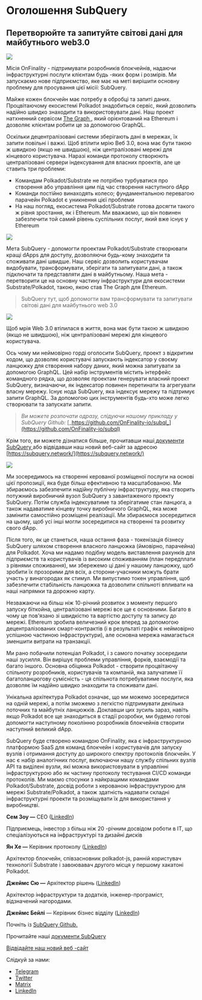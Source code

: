 # Оголошення SubQuery

## Перетворюйте та запитуйте світoвi дані  для майбутнього web3.0

![](https://miro.medium.com/max/1400/1*J5u22qNxndcuCrFJ1mfGqg.png)

Місія OnFinality - підтримувати розробників блокчейнів, надаючи інфраструктурні послуги клієнтам будь -яких форм і розмірів. Ми запускаємо нове підприємство, яке має на меті вирішити основну проблему для просування цієї місії: SubQuery.

Майже кожен блокчейн має потребу в обробці та запиті даних. Процвітаючому екосистемі Polkadot знадобиться сервіс, який дозволить надійно швидко знаходити та використовувати дані. Наш проект натхненний сервісом [ The Graph ](https://thegraph.com/), який орієнтований на Ethereum і дозволяє клієнтам робити це за допомогою GraphQL.

Оскільки децентралізовані системи зберігають дані в мережах, їх запити повільні і важкі. Щоб втілити мрію Веб 3.0, вона має бути такою ж швидкою (якщо не швидшою), ніж централізовані мережі для кінцевого користувача. Наразі команди протоколу створюють централізовані сервери індексування для власних проектів, але це ставить три проблеми:

-   Командам Polkadot/Substrate не потрібно турбуватися про створення або управління цим під час створення наступного dApp
-   Команди постійно винаходять колесо; фундаментальною перевагою парачейн Polkadot є уникнення цієї проблеми
-   На наш погляд, екосистема Polkadot/Substrate готова досягти такого ж рівня зростання, як і Ethereum. Ми вважаємо, що він повинен забезпечити той самий рівень суспільних послуг, який вже існує у Ethereum

![](https://miro.medium.com/max/1400/1*l4b4BXWkczVDaHyv30lLQQ.png)

Мета SubQuery - допомогти проектам Polkadot/Substrate створювати кращі dApps для доступу, дозволяючи будь-кому знаходити та споживати дані швидше. Наш сервіс дозволить користувачам видобувати, трансформувати, зберігати та запитувати дані, а також підключати та представляти дані в майбутньому. Наша мета - перетворити це на основну частину інфраструктури для екосистеми Substrate/Polkadot, такою, якою став The Graph для Ethereum.

> SubQuery тут, щоб допомогти вам трансформувати та запитувати світовi дані для майбутнього web 3.0

![](https://miro.medium.com/max/1000/1*IHstJG-hBwQzicLdWkGR5w.png)

Щоб мрія Web 3.0 втілилася в життя, вона має бути такою ж швидкою (якщо не швидшою), ніж централізовані мережі для кінцевого користувача.

Ось чому ми неймовірно горді оголосити SubQuery, проект з відкритим кодом, що дозволяє користувачі запускають індексатор у своєму ланцюжку для створення набору даних, який можна запитувати за допомогою GraphQL. Цей набір інструментів містить інтерфейс командного рядка, що дозволяє проектам генерувати власний проект SubQuery, визначаючи, як індексатор повинен перетинати та агрегувати власну мережу. Існує нода SubQuery, яка індексує мережу та підтримує запити GraphQL. За допомогою цих інструментів будь-хто може легко створювати та запускати запити.

> _Ви можете розпочати одразу, слідуючи нашому прикладу у SubQuery Github:_ [_https://github.com/OnFinality-io/subql_](https://github.com/OnFinality-io/subql)

Крім того, ви можете дізнатися більше, прочитавши наші[ документи SubQuery ](https://doc.subquery.network/) або відвідавши наш новий веб-сайт за адресою [https://subquery.network/](https://subquery.network/)

![](https://miro.medium.com/max/1000/1*3oA1Hvns1vrImTsmowO_Jw.png)

Ми зосередимось на створенні керованої розміщеної послуги на основі цієї пропозиції, яка буде більш ефективною та масштабованою. Ми збираємось забезпечити надійну публічну інфраструктуру, яка створить потужний виробничий вузол SubQuery з завантаженого проекту SubQuery. Потім служба індексуватиме та зберігатиме стан ланцюга, а також надаватиме кінцеву точку виробничого GraphQL, яка може замінити самостійно розміщені реалізації. Ми збираємося зосередитися на цьому, щоб усі інші могли зосередитися на створенні та розвитку свого dApp.

Після того, як це станеться, наша остання фаза - токенізація бізнесу SubQuery шляхом створення власного ланцюжка (ймовірно, парачейна) для Polkadot. Хоча ми надамо подібну модель виставлення рахунків для підприємств та користувачів із високим споживанням (план передплати з рівнями споживання), ми збережемо ці дані у нашому ланцюжку, щоб зробити їх прозорими для всіх, а сторони-учасники можуть брати участь у винагородах як стимул. Ми випустимо токен управління, щоб забезпечити стабільність ланцюжка та дозволити спільноті впливати на наші напрямки та дорожню карту.

Незважаючи на більш ніж 10-річний розвиток з моменту першого запуску біткойна, централізовані мережі все ще є основними. Багато в чому це пов'язано зі швидкістю та вартістю доступу та запису до мережі. Ethereum зробила величезний крок вперед за допомогою децентралізованих смарт-контрактів (і в результаті графік є неймовірно успішною частиною інфраструктури), але основна мережа намагається зменшити витрати на транзакції.

Ми рано побачили потенціал Polkadot, і з самого початку зосередили наші зусилля. Він вирішує проблеми управління, форкiв, взаємодії та багато іншого. Основна обiцянка Polkadot - створити процвітаючу спільноту розробників, користувачів та компаній, яка залучатиме її багатоланцюгову сумісність - ця спільнота потребуватиме послуги, яка дозволяє їм надійно швидко знаходити та споживати дані.

Унікальна архітектура Polkadot означає, що ми можемо зосередитися на одній мережі, а потім зможемо з легкістю підтримувати декілька поточних та майбутніх ланцюжків. Доклавши цих зусиль зараз, навіть якщо Polkadot все ще знаходиться в стадії розробки, ми будемо готові допомогти наступному поколінню розробників блокчейнів створити наступний великий dApp.

SubQuery буде створено командою OnFinality, яка є інфраструктурною платформою SaaS для команд блокчейн і користувачів для запуску вузлів і отримання доступу до широкого спектру протоколів блокчейн. У нас є набір аналогічних послуг, включаючи нашу службу спільних вузлів API та виділені вузли, які можна використовувати в управлінні інфраструктурою або як частину протоколу тестування CI/CD команди протоколів. Ми маємо стосунки з найкращими командами Polkadot/Substrate, досвід роботи з керованою інфраструктурою для мережі Substrate/Polkadot, а також здатність надавати складні інфраструктурні проекти та розміщувати їх для використання у виробництві.

**Сем Зоу —** CEO ([LinkedIn](https://www.linkedin.com/in/sam-zou-5b8169a/))

Підприємець, інвестор з більш ніж 20 -річним досвідом роботи в ІТ, що спеціалізуються на інфраструктурі та дизайні дискiв

**Ян Хе —** Керівник протоколу ([LinkedIn](https://www.linkedin.com/in/yin-he-7a266345/))

Архітектор блокчейн, співзасновник polkadot-js, ранній користувач технології Substrate і завоювавач другого місця у першому хакатоні Polkadot.

**Джеймс Сю —** Архітектор рішень ([LinkedIn](https://www.linkedin.com/in/zhexu/))

Архітектор інфраструктури та додатків, інженер-програміст, відзначений нагородами.

**Джеймс Бейлі** — Керівник бізнес відділу ([LinkedIn](https://www.linkedin.com/in/james-bayly/))

Почніть із [SubQuery Github. ](https://github.com/OnFinality-io/subql)

Прочитайте наші [ документи SubQuery ](https://doc.subquery.network/)

[Відвідайте наш новий веб -сайт](https://subquery.network/)

Слідкуй за нами:

-   [Telegram](https://t.me/subquerynetwork)
-   [Twitter](https://twitter.com/subquerynetwork)
-   [Matrix](https://matrix.to/#/%23subquery:matrix.org)
-   [LinkedIn](https://www.linkedin.com/company/subquery)